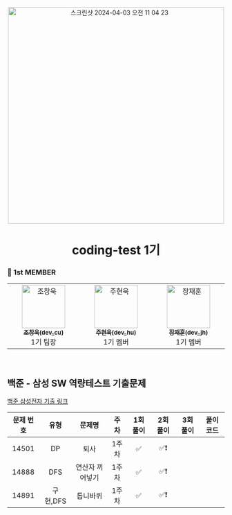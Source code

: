 <div align="center">
  <img width="500" alt="스크린샷 2024-04-03 오전 11 04 23" src="https://github.com/Caps-Job-Hunting/coding-test-first-class/assets/114224596/0196c88a-e47a-4a3d-8cd8-886bd724a802">
  <h1>coding-test 1기</h1>
</div>

### 🐶 1st MEMBER 
<table>
  <tbody>
    <tr>
      <td align="center"  width="16.66%"><a href="https://github.com/Chochanguk"><img src="https://avatars.githubusercontent.com/u/119058637?v=4" width="100px;" alt="조창욱"/><br /><sub><b>조창욱(dev_cu)</b></sub></a><br /> 1기 팀장 </td>
      <td align="center"  width="16.66%"><a href="https://github.com/juhno1023"><img src="https://avatars.githubusercontent.com/u/114224596?s=64&v=4" width="100px;" alt="주현욱"/><br /><sub><b>주현욱(dev_hu)</b></sub></a><br /> 1기 멤버 </td>
        <td align="center"  width="16.66%"><a href="https://github.com/jjhoooon"><img src="https://avatars.githubusercontent.com/u/58600024?v=4" width="100px;" alt="장재훈"/><br /><sub><b>장재훈(dev_jh)</b></sub></a><br /> 1기 멤버 </td>  
  </tbody>
</table>
</br>

## 백준 - 삼성 SW 역량테스트 기출문제
 [백준 삼성전자 기출 링크](https://www.acmicpc.net/workbook/view/7610)

| 문제 번호 | 유형 | 문제명| 주차 | 1회 풀이 | 2회 풀이 | 3회 풀이 | 풀이 코드 |
| :-----: | :-----: | :-----: | :-----: | :-----: | :-----: | :-----: | ------- |
| 14501 | DP | 퇴사 | 1주차 | ✅ | ✅❗️ |  |
| 14888 | DFS | 연산자 끼어넣기| 1주차 | ✅ | ✅❗️ |  |
| 14891 | 구현,DFS | 톱니바퀴 | 1주차 | ✅ | ✅❗️ |  |

